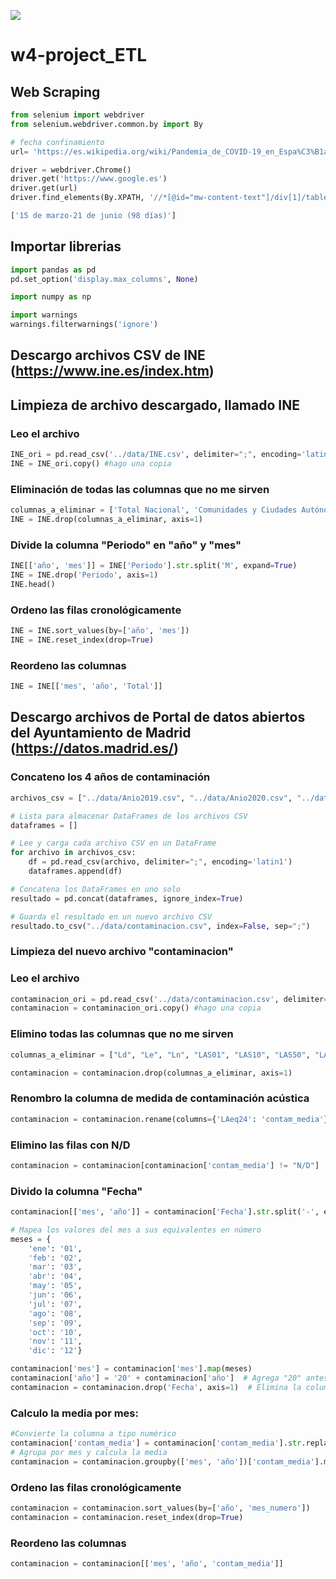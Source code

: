 ![](../images/proyecto_etl.png)


# w4-project_ETL

## Web Scraping
```py
from selenium import webdriver
from selenium.webdriver.common.by import By

# fecha confinamiento
url= 'https://es.wikipedia.org/wiki/Pandemia_de_COVID-19_en_Espa%C3%B1a'

driver = webdriver.Chrome()   
driver.get('https://www.google.es')
driver.get(url)
driver.find_elements(By.XPATH, '//*[@id="mw-content-text"]/div[1]/table[2]/tbody/tr[13]/td')[0].text.split("\n")[1:]

['15 de marzo-21 de junio (98 días)']
```

## Importar librerias

```py
import pandas as pd
pd.set_option('display.max_columns', None)

import numpy as np

import warnings
warnings.filterwarnings('ignore')
```


## Descargo archivos CSV de INE (https://www.ine.es/index.htm)
## Limpieza de archivo descargado, llamado INE
### Leo el archivo
```py
INE_ori = pd.read_csv('../data/INE.csv', delimiter=";", encoding='latin1') #leo el archivo "INE"
INE = INE_ori.copy() #hago una copia
```
### Eliminación de todas las columnas que no me sirven
```py
columnas_a_eliminar = ['Total Nacional', 'Comunidades y Ciudades Autónomas', 'Edad de la madre', 'Tipo de dato',]
INE = INE.drop(columnas_a_eliminar, axis=1)
```
### Divide la columna "Periodo" en "año" y "mes"
```py
INE[['año', 'mes']] = INE['Periodo'].str.split('M', expand=True)
INE = INE.drop('Periodo', axis=1)
INE.head()
```
### Ordeno las filas cronológicamente
```py
INE = INE.sort_values(by=['año', 'mes']) 
INE = INE.reset_index(drop=True)
```
### Reordeno las columnas
```py
INE = INE[['mes', 'año', 'Total']] 
```

## Descargo archivos de Portal de datos abiertos del Ayuntamiento de Madrid (https://datos.madrid.es/)
### Concateno los 4 años de contaminación

```py
archivos_csv = ["../data/Anio2019.csv", "../data/Anio2020.csv", "../data/Anio2021.csv", "../data/Anio2022.csv"]

# Lista para almacenar DataFrames de los archivos CSV
dataframes = []

# Lee y carga cada archivo CSV en un DataFrame
for archivo in archivos_csv:
    df = pd.read_csv(archivo, delimiter=";", encoding='latin1')
    dataframes.append(df)

# Concatena los DataFrames en uno solo
resultado = pd.concat(dataframes, ignore_index=True)

# Guarda el resultado en un nuevo archivo CSV
resultado.to_csv("../data/contaminacion.csv", index=False, sep=";")
```
### Limpieza del nuevo archivo "contaminacion"
### Leo el archivo
```py
contaminacion_ori = pd.read_csv('../data/contaminacion.csv', delimiter=";", encoding='latin1') #leo el archivo "contaminacion"
contaminacion = contaminacion_ori.copy() #hago una copia
```
### Elimino todas las columnas que no me sirven

```py
columnas_a_eliminar = ["Ld", "Le", "Ln", "LAS01", "LAS10", "LAS50", "LAS90", "LAS99", "Nombre", "NMT", "SituaciÃ¯Â¿Â½n"]

contaminacion = contaminacion.drop(columnas_a_eliminar, axis=1) 
```
### Renombro la columna de medida de contaminación acústica
```py
contaminacion = contaminacion.rename(columns={'LAeq24': 'contam_media'})
```
### Elimino las filas con N/D 
```py
contaminacion = contaminacion[contaminacion['contam_media'] != "N/D"] 
```
### Divido la columna "Fecha"
```py
contaminacion[['mes', 'año']] = contaminacion['Fecha'].str.split('-', expand=True) #divide la columna

# Mapea los valores del mes a sus equivalentes en número
meses = {
    'ene': '01',
    'feb': '02',
    'mar': '03',
    'abr': '04',
    'may': '05',
    'jun': '06',
    'jul': '07',
    'ago': '08',
    'sep': '09',
    'oct': '10',
    'nov': '11',
    'dic': '12'}

contaminacion['mes'] = contaminacion['mes'].map(meses)
contaminacion['año'] = '20' + contaminacion['año']  # Agrega "20" antes del año
contaminacion = contaminacion.drop('Fecha', axis=1)  # Elimina la columna original "Fecha" 
```
### Calculo la media por mes:
```py
#Convierte la columna a tipo numérico 
contaminacion['contam_media'] = contaminacion['contam_media'].str.replace(',', '.', regex=True).astype(float) 
# Agrupa por mes y calcula la media
contaminacion = contaminacion.groupby(['mes', 'año'])['contam_media'].mean().reset_index().round(1).astype(str) 
```
### Ordeno las filas cronológicamente
```py
contaminacion = contaminacion.sort_values(by=['año', 'mes_numero']) 
contaminacion = contaminacion.reset_index(drop=True)
```
### Reordeno las columnas
```py
contaminacion = contaminacion[['mes', 'año', 'contam_media']]
```






